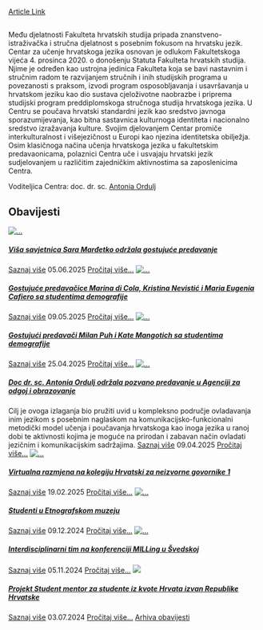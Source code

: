 [Article Link](https://www.fhs.hr/studiji/edukacije/cuhj)

## 
Među djelatnosti Fakulteta hrvatskih studija pripada znanstveno-istraživačka i stručna djelatnost s posebnim fokusom na hrvatsku jezik. 
Centar za učenje hrvatskoga jezika osnovan je odlukom Fakultetskoga vijeća 4. prosinca 2020. o donošenju Statuta Fakulteta hrvatskih studija. Njime je određen kao ustrojna jedinica Fakulteta koja se bavi nastavnim i stručnim radom te razvijanjem stručnih i inih studijskih programa u povezanosti s praksom, izvodi program osposobljavanja i usavršavanja u hrvatskom jeziku kao dio sustava cjeloživotne naobrazbe i priprema studijski program preddiplomskoga stručnoga studija hrvatskoga jezika.
U Centru se poučava hrvatski standardni jezik kao sredstvo javnoga sporazumijevanja, kao bitna sastavnica kulturnoga identiteta i nacionalno sredstvo izražavanja kulture. Svojim djelovanjem Centar promiče interkulturalnost i višejezičnost u Europi kao njezina identitetska obilježja.
Osim klasičnoga načina učenja hrvatskoga jezika u fakultetskim predavaonicama, polaznici Centra uče i usvajaju hrvatski jezik sudjelovanjem u različitim zajedničkim aktivnostima sa zaposlenicima Centra.  
  

Voditeljica Centra: doc. dr. sc. [Antonia Ordulj](javascript:cms_mail\('aordulj','fhs.hr','',''\))
  

## Obavijesti
[ ![...](https://www.fhs.hr/_news/icons/9b0618435984a823654417471d4d362f4280_icon.jpg) ](https://www.fhs.hr/studiji/edukacije/cuhj?@=21tbw#news_131811)
#####  [Viša savjetnica Sara Marđetko održala gostujuće predavanje](https://www.fhs.hr/studiji/edukacije/cuhj?@=21tbw#news_131811)
[Saznaj više](https://www.fhs.hr/studiji/edukacije/cuhj?@=21tbw#news_131811)
05.06.2025
[Pročitaj više...](https://www.fhs.hr/studiji/edukacije/cuhj?@=21tbw#news_131811 "Pročitaj obavijest: Viša savjetnica Sara Marđetko održala gostujuće predavanje")
[ ![...](https://www.fhs.hr/_news/icons/a0bd8cbc3f35df1e579f73312043e70a7557_icon.jpg) ](https://www.fhs.hr/studiji/edukacije/cuhj?@=21t3f#news_131811)
#####  [Gostujuće predavačice Marina di Cola, Kristina Nevistić i Maria Eugenia Cafiero sa studentima demografije](https://www.fhs.hr/studiji/edukacije/cuhj?@=21t3f#news_131811)
[Saznaj više](https://www.fhs.hr/studiji/edukacije/cuhj?@=21t3f#news_131811)
09.05.2025
[Pročitaj više...](https://www.fhs.hr/studiji/edukacije/cuhj?@=21t3f#news_131811 "Pročitaj obavijest: Gostujuće predavačice Marina di Cola, Kristina Nevistić i Maria Eugenia Cafiero sa studentima demografije")
[ ![...](https://www.fhs.hr/_news/icons/37f0a4601b9c66d7b17351fb2e09f41a3703_icon.jpg) ](https://www.fhs.hr/studiji/edukacije/cuhj?@=21szv#news_131811)
#####  [Gostujući predavači Milan Puh i Kate Mangotich sa studentima demografije](https://www.fhs.hr/studiji/edukacije/cuhj?@=21szv#news_131811)
[Saznaj više](https://www.fhs.hr/studiji/edukacije/cuhj?@=21szv#news_131811)
25.04.2025
[Pročitaj više...](https://www.fhs.hr/studiji/edukacije/cuhj?@=21szv#news_131811 "Pročitaj obavijest: Gostujući predavači Milan Puh i Kate Mangotich sa studentima demografije")
[ ![...](https://www.fhs.hr/_news/icons/a119bddad024c1e3b5944a2ec7678a8d4983_icon.jpg) ](https://www.fhs.hr/studiji/edukacije/cuhj?@=21swa#news_131811)
#####  [Doc dr. sc. Antonia Ordulj održala pozvano predavanje u Agenciji za odgoj i obrazovanje](https://www.fhs.hr/studiji/edukacije/cuhj?@=21swa#news_131811)
Cilj je ovoga izlaganja bio pružiti uvid u kompleksno područje ovladavanja inim jezikom s posebnim naglaskom na komunikacijsko-funkcionalni metodički model učenja i poučavanja hrvatskoga kao inoga jezika u ranoj dobi te aktivnosti kojima je moguće na prirodan i zabavan način ovladati jezičnim i komunikacijskim sadržajima. 
[Saznaj više](https://www.fhs.hr/studiji/edukacije/cuhj?@=21swa#news_131811)
09.04.2025
[Pročitaj više...](https://www.fhs.hr/studiji/edukacije/cuhj?@=21swa#news_131811 "Pročitaj obavijest: Doc dr. sc. Antonia Ordulj održala pozvano predavanje u Agenciji za odgoj i obrazovanje")
[ ![...](https://www.fhs.hr/_news/icons/e5912d96055003a1c9f4cc7e48325d0d5624_icon.jpg) ](https://www.fhs.hr/studiji/edukacije/cuhj?@=21shf#news_131811)
#####  [Virtualna razmjena na kolegiju Hrvatski za neizvorne govornike 1](https://www.fhs.hr/studiji/edukacije/cuhj?@=21shf#news_131811)
[Saznaj više](https://www.fhs.hr/studiji/edukacije/cuhj?@=21shf#news_131811)
19.02.2025
[Pročitaj više...](https://www.fhs.hr/studiji/edukacije/cuhj?@=21shf#news_131811 "Pročitaj obavijest: Virtualna razmjena na kolegiju Hrvatski za neizvorne govornike 1")
[ ![...](https://www.fhs.hr/_news/icons/10538d5063d62f17863bd443f94c149e4835_icon.jpg) ](https://www.fhs.hr/studiji/edukacije/cuhj?@=21s1p#news_131811)
#####  [Studenti u Etnografskom muzeju](https://www.fhs.hr/studiji/edukacije/cuhj?@=21s1p#news_131811)
[Saznaj više](https://www.fhs.hr/studiji/edukacije/cuhj?@=21s1p#news_131811)
09.12.2024
[Pročitaj više...](https://www.fhs.hr/studiji/edukacije/cuhj?@=21s1p#news_131811 "Pročitaj obavijest: Studenti u Etnografskom muzeju")
[ ![...](https://www.fhs.hr/_news/icons/ceffbf6f49dd6c02446d9bca2e970ddf7010_icon.jpg) ](https://www.fhs.hr/studiji/edukacije/cuhj?@=21rqv#news_131811)
#####  [Interdisciplinarni tim na konferenciji MILLing u Švedskoj](https://www.fhs.hr/studiji/edukacije/cuhj?@=21rqv#news_131811)
[Saznaj više](https://www.fhs.hr/studiji/edukacije/cuhj?@=21rqv#news_131811)
05.11.2024
[Pročitaj više...](https://www.fhs.hr/studiji/edukacije/cuhj?@=21rqv#news_131811 "Pročitaj obavijest: Interdisciplinarni tim na konferenciji MILLing u Švedskoj")
[ ![](https://www.fhs.hr/_pub/themes_static/hrstud2024/default/img/default_news.jpg) ](https://www.fhs.hr/studiji/edukacije/cuhj?@=21rc8#news_131811)
#####  [Projekt Student mentor za studente iz kvote Hrvata izvan Republike Hrvatske](https://www.fhs.hr/studiji/edukacije/cuhj?@=21rc8#news_131811)
[Saznaj više](https://www.fhs.hr/studiji/edukacije/cuhj?@=21rc8#news_131811)
03.07.2024
[Pročitaj više...](https://www.fhs.hr/studiji/edukacije/cuhj?@=21rc8#news_131811 "Pročitaj obavijest: Projekt Student mentor za studente iz kvote Hrvata izvan Republike Hrvatske")
[Arhiva obavijesti](https://www.fhs.hr/studiji/edukacije/cuhj?@=21rc6#news_131811 "Arhiva obavijesti")
